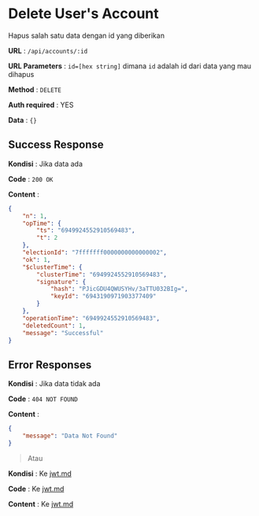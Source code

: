 # Delete User's Account

Hapus salah satu data dengan id yang diberikan

**URL** : `/api/accounts/:id`

**URL Parameters** : `id=[hex string]` dimana `id` adalah id dari data yang mau dihapus

**Method** : `DELETE`

**Auth required** : YES

**Data** : `{}`

## Success Response

**Kondisi** : Jika data ada

**Code** : `200 OK`

**Content** :

```json
{
    "n": 1,
    "opTime": {
        "ts": "6949924552910569483",
        "t": 2
    },
    "electionId": "7fffffff0000000000000002",
    "ok": 1,
    "$clusterTime": {
        "clusterTime": "6949924552910569483",
        "signature": {
            "hash": "PJicGDU4QWUSYHv/3aTTU032BIg=",
            "keyId": "6943190971903377409"
        }
    },
    "operationTime": "6949924552910569483",
    "deletedCount": 1,
    "message": "Successful"
}
```

## Error Responses

**Kondisi** : Jika data tidak ada

**Code** : `404 NOT FOUND`

**Content** :

```json
{
    "message": "Data Not Found"
}
```

> Atau

**Kondisi** : Ke [jwt.md](./auth.md)

**Code** : Ke [jwt.md](./auth.md)

**Content** : Ke [jwt.md](./auth.md)
